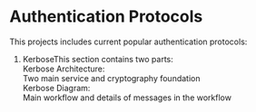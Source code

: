 # Authentication Protocols
This projects includes current popular authentication protocols:
1. KerboseThis section contains two parts:      
  Kerbose Architecture:  
      Two main service and cryptography foundation  
  Kerbose Diagram:  
      Main workflow and details of messages in the workflow
